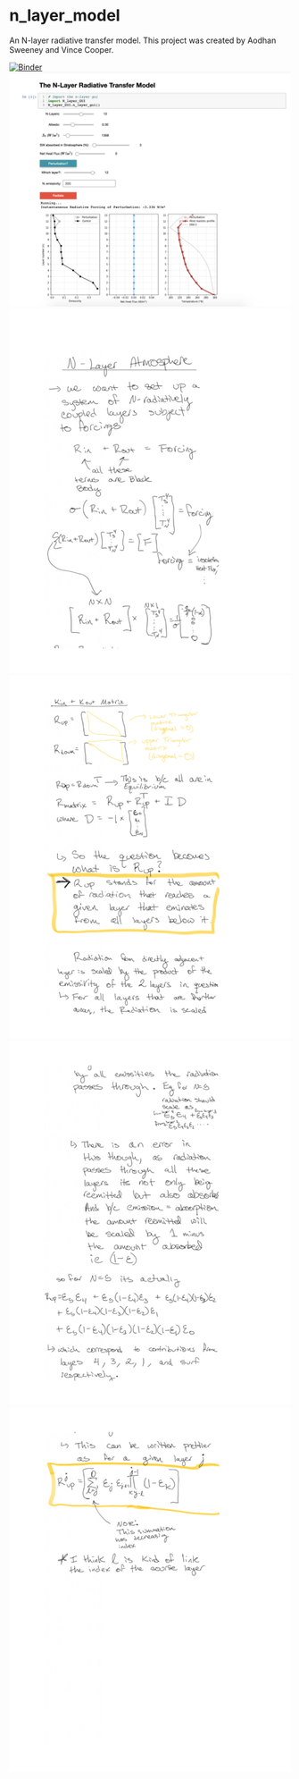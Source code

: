 # n_layer_model
An N-layer radiative transfer model. This project was created by Aodhan Sweeney and Vince Cooper.

[![Binder](https://mybinder.org/badge_logo.svg)](https://mybinder.org/v2/gh/AodhanSweeney/n_layer_model/HEAD?filepath=N_layer_radiative_transfer_model.ipynb)
![alt text](https://github.com/AodhanSweeney/n_layer_model/blob/main/n_layer_screenshot.png?,raw=true)
![alt text](https://github.com/AodhanSweeney/n_layer_model/blob/main/maths/N_Layer_Atmosphere_page-0001.jpg?raw=true)
![alt text](https://github.com/AodhanSweeney/n_layer_model/blob/main/maths/N_Layer_Atmosphere_page-0002.jpg?raw=true)
![alt text](https://github.com/AodhanSweeney/n_layer_model/blob/main/maths/N_Layer_Atmosphere_page-0003.jpg?raw=true)
![alt text](https://github.com/AodhanSweeney/n_layer_model/blob/main/maths/N_Layer_Atmosphere_page-0004.jpg?raw=true)


